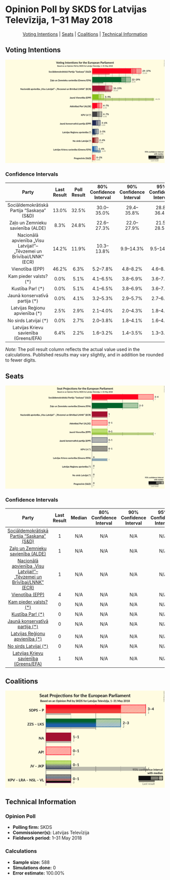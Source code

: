 # Opinion Poll by SKDS for Latvijas Televīzija, 1–31 May 2018

<p align="center"><a href="#voting-intentions">Voting Intentions</a> | <a href="#seats">Seats</a> | <a href="#coalitions">Coalitions</a> | <a href="#technical-information">Technical Information</a></p>

## Voting Intentions

![Graph with voting intentions not yet produced](2018-05-31-SKDS.png "Voting Intentions")

### Confidence Intervals

| Party | Last Result | Poll Result | 80% Confidence Interval | 90% Confidence Interval | 95% Confidence Interval | 99% Confidence Interval |
|:-----:|:-----------:|:-----------:|:-----------------------:|:-----------------------:|:-----------------------:|:-----------------------:|
| Sociāldemokrātiskā Partija “Saskaņa” (S&D) | 13.0% | 32.5% | 30.0–35.0% |29.4–35.8% |28.8–36.4% |27.7–37.6% |
| Zaļo un Zemnieku savienība (ALDE) | 8.3% | 24.8% | 22.6–27.3% |22.0–27.9% |21.5–28.5% |20.5–29.7% |
| Nacionālā apvienība „Visu Latvijai!”–„Tēvzemei un Brīvībai/LNNK” (ECR) | 14.2% | 11.9% | 10.3–13.8% |9.9–14.3% |9.5–14.8% |8.8–15.7% |
| Vienotība (EPP) | 46.2% | 6.3% | 5.2–7.8% |4.8–8.2% |4.6–8.6% |4.1–9.3% |
| Kam pieder valsts? (*) | 0.0% | 5.1% | 4.1–6.5% |3.8–6.9% |3.6–7.2% |3.2–7.9% |
| Kustība Par! (*) | 0.0% | 5.1% | 4.1–6.5% |3.8–6.9% |3.6–7.2% |3.2–7.9% |
| Jaunā konservatīvā partija (*) | 0.0% | 4.1% | 3.2–5.3% |2.9–5.7% |2.7–6.0% |2.4–6.7% |
| Latvijas Reģionu apvienība (*) | 2.5% | 2.9% | 2.1–4.0% |2.0–4.3% |1.8–4.6% |1.5–5.2% |
| No sirds Latvijai (*) | 0.0% | 2.7% | 2.0–3.8% |1.8–4.1% |1.6–4.4% |1.4–5.0% |
| Latvijas Krievu savienība (Greens/EFA) | 6.4% | 2.2% | 1.6–3.2% |1.4–3.5% |1.3–3.7% |1.1–4.3% |

*Note:* The poll result column reflects the actual value used in the calculations. Published results may vary slightly, and in addition be rounded to fewer digits.

## Seats

![Graph with seats not yet produced](2018-05-31-SKDS-seats.png "Seats")

### Confidence Intervals

| Party | Last Result | Median | 80% Confidence Interval | 90% Confidence Interval | 95% Confidence Interval | 99% Confidence Interval |
|:-----:|:-----------:|:------:|:-----------------------:|:-----------------------:|:-----------------------:|:-----------------------:|
| <a href="#sociāldemokrātiskā-partija-“saskaņa”-(s&d)">Sociāldemokrātiskā Partija “Saskaņa” (S&D)</a> | 1 | N/A | N/A |N/A |N/A |N/A |
| <a href="#zaļo-un-zemnieku-savienība-(alde)">Zaļo un Zemnieku savienība (ALDE)</a> | 1 | N/A | N/A |N/A |N/A |N/A |
| <a href="#nacionālā-apvienība-„visu-latvijai!”–„tēvzemei-un-brīvībai/lnnk”-(ecr)">Nacionālā apvienība „Visu Latvijai!”–„Tēvzemei un Brīvībai/LNNK” (ECR)</a> | 1 | N/A | N/A |N/A |N/A |N/A |
| <a href="#vienotība-(epp)">Vienotība (EPP)</a> | 4 | N/A | N/A |N/A |N/A |N/A |
| <a href="#kam-pieder-valsts?-(*)">Kam pieder valsts? (*)</a> | 0 | N/A | N/A |N/A |N/A |N/A |
| <a href="#kustība-par!-(*)">Kustība Par! (*)</a> | 0 | N/A | N/A |N/A |N/A |N/A |
| <a href="#jaunā-konservatīvā-partija-(*)">Jaunā konservatīvā partija (*)</a> | 0 | N/A | N/A |N/A |N/A |N/A |
| <a href="#latvijas-reģionu-apvienība-(*)">Latvijas Reģionu apvienība (*)</a> | 0 | N/A | N/A |N/A |N/A |N/A |
| <a href="#no-sirds-latvijai-(*)">No sirds Latvijai (*)</a> | 0 | N/A | N/A |N/A |N/A |N/A |
| <a href="#latvijas-krievu-savienība-(greens/efa)">Latvijas Krievu savienība (Greens/EFA)</a> | 1 | N/A | N/A |N/A |N/A |N/A |


## Coalitions

![Graph with coalitions seats not yet produced](2018-05-31-SKDS-coalitions-seats.png "Coalitions Seats")


## Technical Information

### Opinion Poll

+ **Polling firm:** SKDS
+ **Commissioner(s):** Latvijas Televīzija
+ **Fieldwork period:** 1–31 May 2018

### Calculations

+ **Sample size:** 588
+ **Simulations done:** 0
+ **Error estimate:** 100.00%

